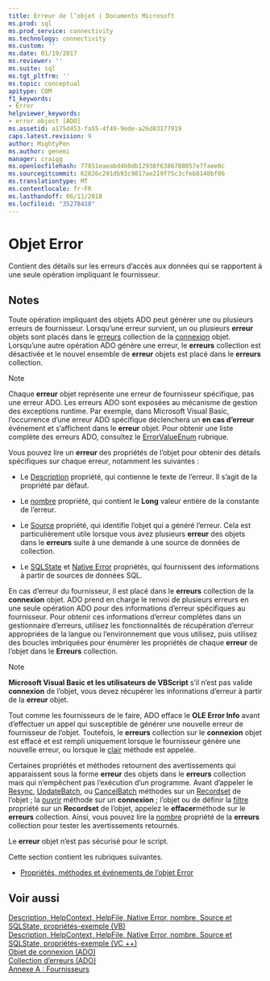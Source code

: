```yaml
---
title: Erreur de l’objet | Documents Microsoft
ms.prod: sql
ms.prod_service: connectivity
ms.technology: connectivity
ms.custom: ''
ms.date: 01/19/2017
ms.reviewer: ''
ms.suite: sql
ms.tgt_pltfrm: ''
ms.topic: conceptual
apitype: COM
f1_keywords:
- Error
helpviewer_keywords:
- error object [ADO]
ms.assetid: a175d453-fa55-4f49-9ede-a26d83177919
caps.latest.revision: 9
author: MightyPen
ms.author: genemi
manager: craigg
ms.openlocfilehash: 77851eaeabd460db12938f6386708057e7faee0c
ms.sourcegitcommit: 62826c291db93c9017ae219f75c3cfeb8140bf06
ms.translationtype: MT
ms.contentlocale: fr-FR
ms.lasthandoff: 06/11/2018
ms.locfileid: "35278418"
---
```

# <a name="error-object"></a>Objet Error
Contient des détails sur les erreurs d’accès aux données qui se rapportent à une seule opération impliquant le fournisseur.  
  
## <a name="remarks"></a>Notes  
 Toute opération impliquant des objets ADO peut générer une ou plusieurs erreurs de fournisseur. Lorsqu’une erreur survient, un ou plusieurs **erreur** objets sont placés dans le [erreurs](../../../ado/reference/ado-api/errors-collection-ado.md) collection de la [connexion](../../../ado/reference/ado-api/connection-object-ado.md) objet. Lorsqu’une autre opération ADO génère une erreur, le **erreurs** collection est désactivée et le nouvel ensemble de **erreur** objets est placé dans le **erreurs** collection.  
  
> [!NOTE]
>  Chaque **erreur** objet représente une erreur de fournisseur spécifique, pas une erreur ADO. Les erreurs ADO sont exposées au mécanisme de gestion des exceptions runtime. Par exemple, dans Microsoft Visual Basic, l’occurrence d’une erreur ADO spécifique déclenchera un **en cas d’erreur** événement et s’affichent dans le **erreur** objet. Pour obtenir une liste complète des erreurs ADO, consultez le [ErrorValueEnum](../../../ado/reference/ado-api/errorvalueenum.md) rubrique.  
  
 Vous pouvez lire un **erreur** des propriétés de l’objet pour obtenir des détails spécifiques sur chaque erreur, notamment les suivantes :  
  
-   Le [Description](../../../ado/reference/ado-api/description-property.md) propriété, qui contienne le texte de l’erreur. Il s’agit de la propriété par défaut.  
  
-   Le [nombre](../../../ado/reference/ado-api/number-property-ado.md) propriété, qui contient le **Long** valeur entière de la constante de l’erreur.  
  
-   Le [Source](../../../ado/reference/ado-api/source-property-ado-error.md) propriété, qui identifie l’objet qui a généré l’erreur. Cela est particulièrement utile lorsque vous avez plusieurs **erreur** des objets dans le **erreurs** suite à une demande à une source de données de collection.  
  
-   Le [SQLState](../../../ado/reference/ado-api/sqlstate-property.md) et [Native Error](../../../ado/reference/ado-api/nativeerror-property-ado.md) propriétés, qui fournissent des informations à partir de sources de données SQL.  
  
 En cas d’erreur du fournisseur, il est placé dans le **erreurs** collection de la **connexion** objet. ADO prend en charge le renvoi de plusieurs erreurs en une seule opération ADO pour des informations d’erreur spécifiques au fournisseur. Pour obtenir ces informations d’erreur complètes dans un gestionnaire d’erreurs, utilisez les fonctionnalités de récupération d’erreur appropriées de la langue ou l’environnement que vous utilisez, puis utilisez des boucles imbriquées pour énumérer les propriétés de chaque **erreur** de l’objet dans le **Erreurs** collection.  
  
> [!NOTE]
>  **Microsoft Visual Basic et les utilisateurs de VBScript** s’il n’est pas valide **connexion** de l’objet, vous devez récupérer les informations d’erreur à partir de la **erreur** objet.  
  
 Tout comme les fournisseurs de le faire, ADO efface le **OLE Error Info** avant d’effectuer un appel qui susceptible de générer une nouvelle erreur de fournisseur de l’objet. Toutefois, le **erreurs** collection sur le **connexion** objet est effacé et est rempli uniquement lorsque le fournisseur génère une nouvelle erreur, ou lorsque le [clair](../../../ado/reference/ado-api/clear-method-ado.md) méthode est appelée.  
  
 Certaines propriétés et méthodes retournent des avertissements qui apparaissent sous la forme **erreur** des objets dans le **erreurs** collection mais qui n’empêchent pas l’exécution d’un programme. Avant d’appeler le [Resync](../../../ado/reference/ado-api/resync-method.md), [UpdateBatch](../../../ado/reference/ado-api/updatebatch-method.md), ou [CancelBatch](../../../ado/reference/ado-api/cancelbatch-method-ado.md) méthodes sur un [Recordset](../../../ado/reference/ado-api/recordset-object-ado.md) de l’objet ; la [ouvrir](../../../ado/reference/ado-api/open-method-ado-connection.md) méthode sur un **connexion** ; l’objet ou de définir la [filtre](../../../ado/reference/ado-api/filter-property.md) propriété sur un **Recordset** de l’objet, appelez le **effacer**méthode sur le **erreurs** collection. Ainsi, vous pouvez lire la [nombre](../../../ado/reference/ado-api/count-property-ado.md) propriété de la **erreurs** collection pour tester les avertissements retournés.  
  
 Le **erreur** objet n’est pas sécurisé pour le script.  
  
 Cette section contient les rubriques suivantes.  
  
-   [Propriétés, méthodes et événements de l’objet Error](../../../ado/reference/ado-api/error-object-properties-methods-and-events.md)  
  
## <a name="see-also"></a>Voir aussi  
 [Description, HelpContext, HelpFile, Native Error, nombre, Source et SQLState, propriétés-exemple (VB)](../../../ado/reference/ado-api/description-helpcontext-helpfile-nativeerror-number-source-example-vb.md)   
 [Description, HelpContext, HelpFile, Native Error, nombre, Source et SQLState, propriétés-exemple (VC ++)](../../../ado/reference/ado-api/description-helpcontext-helpfile-nativeerror-number-source-example-vc.md)   
 [Objet de connexion (ADO)](../../../ado/reference/ado-api/connection-object-ado.md)   
 [Collection d’erreurs (ADO)](../../../ado/reference/ado-api/errors-collection-ado.md)   
 [Annexe A : Fournisseurs](../../../ado/guide/appendixes/appendix-a-providers.md)
